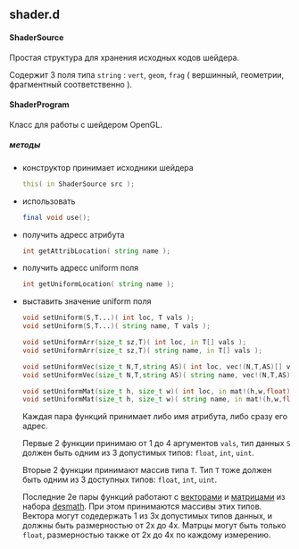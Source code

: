 ## shader.d

#### ShaderSource

Простая структура для хранения исходных кодов шейдера.

Содержит 3 поля типа `string` : `vert`, `geom`, `frag` ( вершинный, геометрии,
фрагментный соответственно ).


#### ShaderProgram

Класс для работы с шейдером OpenGL.

##### методы

* конструктор принимает исходники шейдера
    
    ```d
    this( in ShaderSource src );
    ```

* использовать
    
    ```d
    final void use();
    ```

* получить адресс атрибута

    ```d
    int getAttribLocation( string name );
    ```

* получить адресс uniform поля

    ```d
    int getUniformLocation( string name );
    ```

* выставить значение uniform поля

    ```d
    void setUniform(S,T...)( int loc, T vals );
    void setUniform(S,T...)( string name, T vals );

    void setUniformArr(size_t sz,T)( int loc, in T[] vals );
    void setUniformArr(size_t sz,T)( string name, in T[] vals );

    void setUniformVec(size_t N,T,string AS)( int loc, vec!(N,T,AS)[] vals... );
    void setUniformVec(size_t N,T,string AS)( string name, vec!(N,T,AS)[] vals... );

    void setUniformMat(size_t h, size_t w)( int loc, in mat!(h,w,float)[] mtr... );
    void setUniformMat(size_t h, size_t w)( string name, in mat!(h,w,float)[] mtr... );
    ```

    Каждая пара функций принимает либо имя атрибута, либо сразу его адрес.

    Первые 2 функции принимаю от 1 до 4 аргументов `vals`, тип данных `S` должен
    быть одним из 3 допустимых типов: `float`, `int`, `uint`.

    Вторые 2 функции принимают массив типа `T`. Тип `T` тоже должен быть одним
    из 3 доступных типов: `float`, `int`, `uint`.

    Последние 2е пары функций работают с
    [векторами](https://github.com/dexset/desmath/blob/master/doc/ru/desmath/types/vector.md) 
    и 
    [матрицами](https://github.com/dexset/desmath/blob/master/doc/ru/desmath/types/matrix.md) 
    из набора [desmath](https://github.com/dexset/desmath). При этом принимаются
    массивы этих типов. Вектора могут содедержать 1 из 3х допустимых типов
    данных, и должны быть размерностью от 2х до 4х. Матрцы могут быть только `float`, 
    размерностью также от 2х до 4х по каждому измерению. 
    
